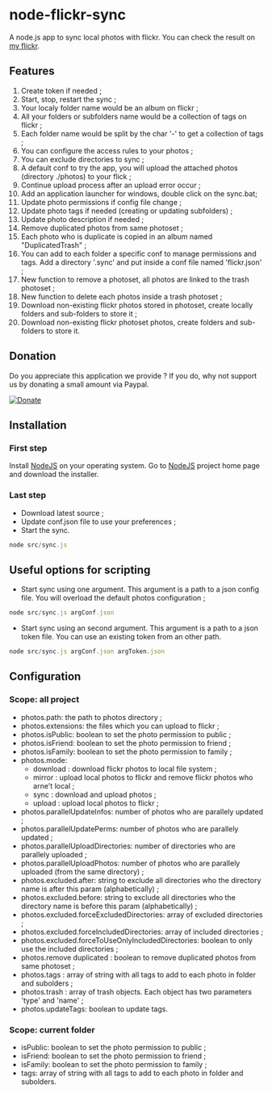 # node-flickr-sync

A node.js app to sync local photos with flickr.
You can check the result on [my flickr](https://www.flickr.com/photos/129434165@N03).

## Features

  1. Create token if needed ;
  2. Start, stop, restart the sync ;
  3. Your localy folder name would be an album on flickr ;
  4. All your folders or subfolders name would be a collection of tags on flickr ; 
  5. Each folder name would be split by the char '-' to get a collection of tags ;
  6. You can configure the access rules to your photos ;
  7. You can exclude directories to sync ;
  8. A default conf to try the app, you will upload the attached photos (directory ./photos) to your flick ;
  9. Continue upload process after an upload error occur ;
  10. Add an application launcher for windows, double click on the sync.bat; 
  11. Update photo permissions if config file change ;
  12. Update photo tags if needed (creating or updating subfolders) ;
  13. Update photo description if needed ;
  14. Remove duplicated photos from same photoset ;
  15. Each photo who is duplicate is copied in an album named "DuplicatedTrash" ; 
  16. You can add to each folder a specific conf to manage permissions and tags. Add a directory '.sync' and put inside a conf file named 'flickr.json' ;
  17. New function to remove a photoset, all photos are linked to the trash photoset ;
  18. New function to delete each photos inside a trash photoset ;
  19. Download non-existing flickr photos stored in photoset, create locally folders and sub-folders to store it ;
  20. Download non-existing flickr photoset photos, create folders and sub-folders to store it.

## Donation

Do you appreciate this application we provide ?
If you do, why not support us by donating a small amount via Paypal.

[![Donate](https://cms.paypal.com/en_US/i/logo/paypal_logo.gif)](https://www.googledrive.com/host/0B0SxcWkfE1JrTHEycWYzXzNtNGs)

## Installation

### First step 

Install [NodeJS](http://nodejs.org/download) on your operating system. Go to [NodeJS](http://nodejs.org) project home page and download the installer. 

### Last step

  * Download latest source ;
  * Update conf.json file to use your preferences ;
  * Start the sync.

```javascript
node src/sync.js
```

## Useful options for scripting

  * Start sync using one argument. This argument is a path to a json config file. You will overload the default photos configuration ; 

```javascript
node src/sync.js argConf.json
```

  * Start sync using an second argument. This argument is a path to a json token file. You can use an existing token from an other path.

```javascript
node src/sync.js argConf.json argToken.json
```

## Configuration

### Scope: all project

  * photos.path: the path to photos directory ;
  * photos.extensions: the files which you can upload to flickr ;
  * photos.isPublic: boolean to set the photo permission to public ;
  * photos.isFriend: boolean to set the photo permission to friend ;
  * photos.isFamily: boolean to set the photo permission to family ;
  * photos.mode: 
    * download : download flickr photos to local file system ;
    * mirror : upload local photos to flickr and remove flickr photos who arne't local ;
    * sync : download and upload photos ;
    * upload : upload local photos to flickr ;
  * photos.parallelUpdateInfos: number of photos who are parallely updated ;
  * photos.parallelUpdatePerms: number of photos who are parallely updated ;
  * photos.parallelUploadDirectories: number of directories who are parallely uploaded ;
  * photos.parallelUploadPhotos: number of photos who are parallely uploaded (from the same directory) ;
  * photos.excluded.after: string to exclude all directories who the directory name is after this param (alphabetically) ;
  * photos.excluded.before: string to exclude all directories who the directory name is before this param (alphabetically) ; 
  * photos.excluded.forceExcludedDirectories: array of excluded directories ;
  * photos.excluded.forceIncludedDirectories: array of included directories ;
  * photos.excluded.forceToUseOnlyIncludedDirectories: boolean to only use the included directories ;
  * photos.remove duplicated : boolean to remove duplicated photos from same photoset ;
  * photos.tags : array of string with all tags to add to each photo in folder and subolders ;
  * photos.trash : array of trash objects. Each object has two parameters 'type' and 'name' ;
  * photos.updateTags: boolean to update tags.

### Scope: current folder

  * isPublic: boolean to set the photo permission to public ;
  * isFriend: boolean to set the photo permission to friend ;
  * isFamily: boolean to set the photo permission to family ;
  * tags: array of string with all tags to add to each photo in folder and subolders.